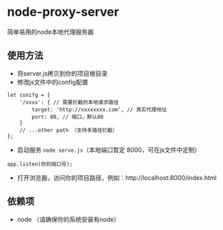 # node-proxy-server
简单易用的node本地代理服务器

## 使用方法
* 将server.js拷贝到你的项目根目录
* 修改js文件中的config配置

```
let conifg = {
    '/xxxx': { // 需要拦截的本地请求路径
        target: 'http://xxxxxxxx.com', // 真实代理地址
        port: 80, // 端口，默认80
    }
    // ...other path （支持多路径拦截）
};
```
* 启动服务 `node serve.js`（本地端口暂定 8000，可在js文件中定制）
```
app.listen(你的端口号);
```

* 打开浏览器，访问你的项目路径，例如：http://localhost:8000/index.html

## 依赖项
* node （请确保你的系统安装有node）